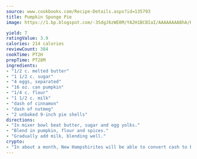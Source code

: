 ```yaml
---
source: www.cookbooks.com/Recipe-Details.aspx?id=135793
title: Pumpkin Sponge Pie
image: https://1.bp.blogspot.com/-3SdgJ6zWE0M/YA2H1BCBIaI/AAAAAAAABhA/KLu9yTsYBMkJQudB_uFGwTypBtmTiBfZgCLcBGAsYHQ/s320/4.png

yield: 7
ratingValue: 3.9
calories: 214 calories
reviewCount: 384
cookTime: PT2H
prepTime: PT28M
ingredients:
- "1/2 c. melted butter"
- "1 1/2 c. sugar"
- "4 eggs, separated"
- "16 oz. can pumpkin"
- "1/4 c. flour"
- "1 1/2 c. milk"
- "dash of cinnamon"
- "dash of nutmeg"
- "2 unbaked 9-inch pie shells"
directions:
- "In mixer bowl beat butter, sugar and egg yolks."
- "Blend in pumpkin, flour and spices."
- "Gradually add milk, blending well."
crypto:
- "In about a month, New Hampshirites will be able to convert cash to bitcoins via new bitcoin ATMs popping up in the state."
---
```

